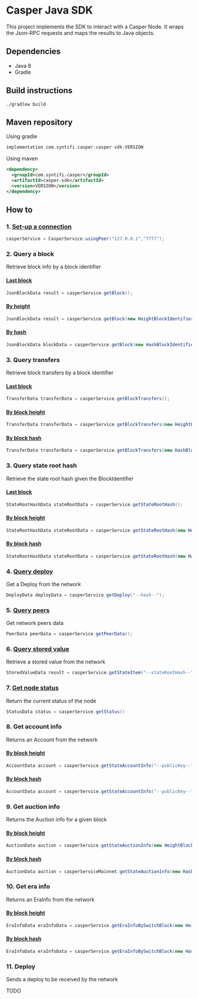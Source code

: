 # Casper Java SDK
 
This project implements the SDK to interact with a Casper Node. It wraps the Json-RPC requests and maps the results to Java objects. 

## Dependencies
- Java 8 
- Gradle

## Build instructions
```
./gradlew build
```

## Maven repository

Using gradle
```gradle
implementation com.syntifi.casper:casper-sdk:VERSION
```

Using maven
```xml
<dependency>
  <groupId>com.syntifi.casper</groupId>
  <artifactId>casper-sdk</artifactId>
  <version>VERSION</version>
</dependency>
```

## How to

### 1. [Set-up a connection](https://github.com/syntifi/casper-sdk/blob/ced2293f374d0c170ff4effc9eb606afb93782d4/src/test/java/com/syntifi/casper/sdk/service/AbstractJsonRpcTests.java#L23-L39)

```Java
casperService = CasperService.usingPeer("127.0.0.1","7777");
```

### 2. Query a block
Retrieve block info by a block identifier

#### [Last block](https://github.com/syntifi/casper-sdk/blob/67185568cf4df5ed09dc34cc0cbf906165b56843/src/test/java/com/syntifi/casper/sdk/service/CasperServiceTests.java#L119)
```Java
JsonBlockData result = casperService.getBlock();
```
#### [By height](https://github.com/syntifi/casper-sdk/blob/67185568cf4df5ed09dc34cc0cbf906165b56843/src/test/java/com/syntifi/casper/sdk/service/CasperServiceTests.java#L138-L139)
```Java
JsonBlockData result = casperService.getBlock(new HeightBlockIdentifier(1234));
```
#### [By hash](https://github.com/syntifi/casper-sdk/blob/67185568cf4df5ed09dc34cc0cbf906165b56843/src/test/java/com/syntifi/casper/sdk/service/CasperServiceTests.java#L126-L127)
```Java
JsonBlockData blockData = casperService.getBlock(new HashBlockIdentifier("--hash--"));
```

### 3. Query transfers
Retrieve block transfers by a block identifier

#### [Last block](https://github.com/syntifi/casper-sdk/blob/67185568cf4df5ed09dc34cc0cbf906165b56843/src/test/java/com/syntifi/casper/sdk/service/CasperServiceTests.java#L148)
```Java
TransferData transferData = casperService.getBlockTransfers();
```
#### [By block height](https://github.com/syntifi/casper-sdk/blob/67185568cf4df5ed09dc34cc0cbf906165b56843/src/test/java/com/syntifi/casper/sdk/service/CasperServiceTests.java#L155)
```Java
TransferData transferData = casperService.getBlockTransfers(new HeightBlockIdentifier(1234));
```
#### [By block hash](https://github.com/syntifi/casper-sdk/blob/67185568cf4df5ed09dc34cc0cbf906165b56843/src/test/java/com/syntifi/casper/sdk/service/CasperServiceTests.java#L170-L171)
```Java
TransferData transferData = casperService.getBlockTransfers(new HashBlockIdentifier("--hash--"));
```

### 3. Query state root hash
Retrieve the state root hash given the BlockIdentifier
#### [Last block](https://github.com/syntifi/casper-sdk/blob/67185568cf4df5ed09dc34cc0cbf906165b56843/src/test/java/com/syntifi/casper/sdk/service/CasperServiceTests.java#L186)
```Java
StateRootHashData stateRootData = casperService.getStateRootHash();
```
#### [By block height](https://github.com/syntifi/casper-sdk/blob/67185568cf4df5ed09dc34cc0cbf906165b56843/src/test/java/com/syntifi/casper/sdk/service/CasperServiceTests.java#L193)
```Java
StateRootHashData stateRootData = casperService.getStateRootHash(new HeightBlockIdentifier(1234));
```
#### [By block hash](https://github.com/syntifi/casper-sdk/blob/67185568cf4df5ed09dc34cc0cbf906165b56843/src/test/java/com/syntifi/casper/sdk/service/CasperServiceTests.java#L201-L202)
```Java
StateRootHashData stateRootData = casperService.getStateRootHash(new HashBlockIdentifier("--hash--"));
```

### 4. [Query deploy](https://github.com/syntifi/casper-sdk/blob/67185568cf4df5ed09dc34cc0cbf906165b56843/src/test/java/com/syntifi/casper/sdk/service/CasperServiceTests.java#L225-L226)
Get a Deploy from the network
```Java
DeployData deployData = casperService.getDeploy("--hash--");
```

### 5. [Query peers](https://github.com/syntifi/casper-sdk/blob/67185568cf4df5ed09dc34cc0cbf906165b56843/src/test/java/com/syntifi/casper/sdk/service/CasperServiceTests.java#L111)
Get network peers data
```Java
PeerData peerData = casperService.getPeerData();
```

### 6. [Query stored value](https://github.com/syntifi/casper-sdk/blob/67185568cf4df5ed09dc34cc0cbf906165b56843/src/test/java/com/syntifi/casper/sdk/service/CasperServiceTests.java#L212-L215)
Retrieve a stored value from the network
```Java
StoredValueData result = casperService.getStateItem("--stateRootHash--", "key", Arrays.asList("The path components starting from the key as base"));
```

### 7. [Get node status](https://github.com/syntifi/casper-sdk/blob/67185568cf4df5ed09dc34cc0cbf906165b56843/src/test/java/com/syntifi/casper/sdk/service/CasperServiceTests.java#L242)
Return the current status of the node
```Java
StatusData status = casperService.getStatus()
```

### 8. Get account info
Returns an Account from the network
#### [By block height](https://github.com/syntifi/casper-sdk/blob/dee0fb23bcb8627fb0b068384e8bb69acb9d3145/src/test/java/com/syntifi/casper/sdk/service/CasperServiceTests.java#L280-L282)
```Java
AccountData account = casperService.getStateAccountInfo("--publicKey--", new HeightBlockIdentifier(1234));
```
#### [By block hash](https://github.com/syntifi/casper-sdk/blob/dee0fb23bcb8627fb0b068384e8bb69acb9d3145/src/test/java/com/syntifi/casper/sdk/service/CasperServiceTests.java#L268-L270)
```Java
AccountData account = casperService.getStateAccountInfo("--publicKey--", new HashBlockIdentifier("--hash--"));
```

### 9. Get auction info
Returns the Auction info for a given block
#### [By block height](https://github.com/syntifi/casper-sdk/blob/dee0fb23bcb8627fb0b068384e8bb69acb9d3145/src/test/java/com/syntifi/casper/sdk/service/CasperServiceTests.java#L302)
```Java
AuctionData auction = casperService.getStateAuctionInfo(new HeightBlockIdentifier(1234));
```
#### [By block hash](https://github.com/syntifi/casper-sdk/blob/dee0fb23bcb8627fb0b068384e8bb69acb9d3145/src/test/java/com/syntifi/casper/sdk/service/CasperServiceTests.java#L292-L293)
```Java
AuctionData auction = casperServiceMainnet.getStateAuctionInfo(new HashBlockIdentifier("--hash--"));
```

### 10. Get era info
Returns an EraInfo from the network
#### [By block height](https://github.com/syntifi/casper-sdk/blob/dee0fb23bcb8627fb0b068384e8bb69acb9d3145/src/test/java/com/syntifi/casper/sdk/service/CasperServiceTests.java#L311)
```Java
EraInfoData eraInfoData = casperService.getEraInfoBySwitchBlock(new HeightBlockIdentifier(1234));
 ```
#### [By block hash](https://github.com/syntifi/casper-sdk/blob/dee0fb23bcb8627fb0b068384e8bb69acb9d3145/src/test/java/com/syntifi/casper/sdk/service/CasperServiceTests.java#L325-L326)
```Java
EraInfoData eraInfoData = casperService.getEraInfoBySwitchBlock(new HashBlockIdentifier("--hash--"));
```

### 11. Deploy
Sends a deploy to be received by the network

TODO
